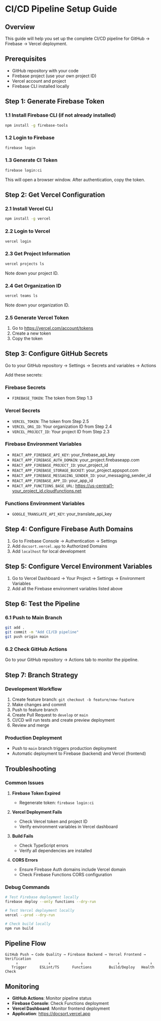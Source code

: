 # CI/CD Pipeline Setup Guide

## Overview
This guide will help you set up the complete CI/CD pipeline for GitHub → Firebase → Vercel deployment.

## Prerequisites
- GitHub repository with your code
- Firebase project (use your own project ID)
- Vercel account and project
- Firebase CLI installed locally

## Step 1: Generate Firebase Token

### 1.1 Install Firebase CLI (if not already installed)
```bash
npm install -g firebase-tools
```

### 1.2 Login to Firebase
```bash
firebase login
```

### 1.3 Generate CI Token
```bash
firebase login:ci
```
This will open a browser window. After authentication, copy the token.

## Step 2: Get Vercel Configuration

### 2.1 Install Vercel CLI
```bash
npm install -g vercel
```

### 2.2 Login to Vercel
```bash
vercel login
```

### 2.3 Get Project Information
```bash
vercel projects ls
```
Note down your project ID.

### 2.4 Get Organization ID
```bash
vercel teams ls
```
Note down your organization ID.

### 2.5 Generate Vercel Token
1. Go to https://vercel.com/account/tokens
2. Create a new token
3. Copy the token

## Step 3: Configure GitHub Secrets

Go to your GitHub repository → Settings → Secrets and variables → Actions

Add these secrets:

### Firebase Secrets
- `FIREBASE_TOKEN`: The token from Step 1.3

### Vercel Secrets
- `VERCEL_TOKEN`: The token from Step 2.5
- `VERCEL_ORG_ID`: Your organization ID from Step 2.4
- `VERCEL_PROJECT_ID`: Your project ID from Step 2.3

### Firebase Environment Variables
- `REACT_APP_FIREBASE_API_KEY`: your_firebase_api_key
- `REACT_APP_FIREBASE_AUTH_DOMAIN`: your_project.firebaseapp.com
- `REACT_APP_FIREBASE_PROJECT_ID`: your_project_id
- `REACT_APP_FIREBASE_STORAGE_BUCKET`: your_project.appspot.com
- `REACT_APP_FIREBASE_MESSAGING_SENDER_ID`: your_messaging_sender_id
- `REACT_APP_FIREBASE_APP_ID`: your_app_id
- `REACT_APP_FUNCTIONS_BASE_URL`: https://us-central1-your_project_id.cloudfunctions.net

### Functions Environment Variables
- `GOOGLE_TRANSLATE_API_KEY`: your_translate_api_key

## Step 4: Configure Firebase Auth Domains

1. Go to Firebase Console → Authentication → Settings
2. Add `docsort.vercel.app` to Authorized Domains
3. Add `localhost` for local development

## Step 5: Configure Vercel Environment Variables

1. Go to Vercel Dashboard → Your Project → Settings → Environment Variables
2. Add all the Firebase environment variables listed above

## Step 6: Test the Pipeline

### 6.1 Push to Main Branch
```bash
git add .
git commit -m "Add CI/CD pipeline"
git push origin main
```

### 6.2 Check GitHub Actions
Go to your GitHub repository → Actions tab to monitor the pipeline.

## Step 7: Branch Strategy

### Development Workflow
1. Create feature branch: `git checkout -b feature/new-feature`
2. Make changes and commit
3. Push to feature branch
4. Create Pull Request to `develop` or `main`
5. CI/CD will run tests and create preview deployment
6. Review and merge

### Production Deployment
- Push to `main` branch triggers production deployment
- Automatic deployment to Firebase (backend) and Vercel (frontend)

## Troubleshooting

### Common Issues

1. **Firebase Token Expired**
   - Regenerate token: `firebase login:ci`

2. **Vercel Deployment Fails**
   - Check Vercel token and project ID
   - Verify environment variables in Vercel dashboard

3. **Build Fails**
   - Check TypeScript errors
   - Verify all dependencies are installed

4. **CORS Errors**
   - Ensure Firebase Auth domains include Vercel domain
   - Check Firebase Functions CORS configuration

### Debug Commands

```bash
# Test Firebase deployment locally
firebase deploy --only functions --dry-run

# Test Vercel deployment locally
vercel --prod --dry-run

# Check build locally
npm run build
```

## Pipeline Flow

```
GitHub Push → Code Quality → Firebase Backend → Vercel Frontend → Verification
     ↓              ↓              ↓                ↓              ↓
   Trigger      ESLint/TS      Functions        Build/Deploy   Health Check
```

## Monitoring

- **GitHub Actions**: Monitor pipeline status
- **Firebase Console**: Check Functions deployment
- **Vercel Dashboard**: Monitor frontend deployment
- **Application**: https://docsort.vercel.app
